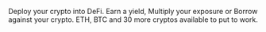 Deploy your crypto into DeFi. Earn a yield, Multiply your exposure or Borrow against your crypto. ETH, BTC and 30 more cryptos available to put to work.